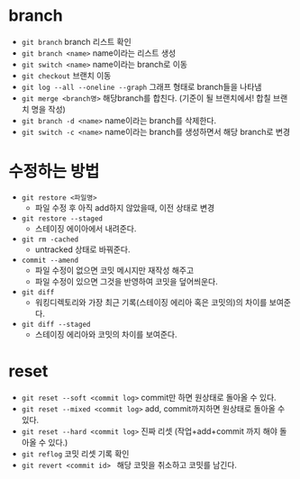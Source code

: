 # branch

- `git branch` branch 리스트 확인
- `git branch <name>` name이라는 리스트 생성
- `git switch <name>` name이라는 branch로 이동
- `git checkout` 브랜치 이동
- `git log --all --oneline --graph` 그래프 형태로 branch들을 나타냄
- `git merge <branch명>` 해당branch를 합친다. 
   (기준이 될 브랜치에서! 합칠 브랜치 명을 작성)
- `git branch -d <name>`  name이라는 branch를 삭제한다.
-  `git switch -c <name>` name이라는 branch를 생성하면서 해당 branch로 변경



# 수정하는 방법

- `git restore <파일명>` 
  * 파일 수정 후 아직 add하지 않았을때, 이전 상태로 변경
- `git restore --staged`
  - 스테이징 에이아에서 내려준다.
- `git rm -cached`
  - untracked 상태로 바꿔준다.
- `commit --amend`
  - 파일 수정이 없으면 코밋 메시지만 재작성 해주고
  - 파일 수정이 있으면 그것을 반영하여 코밋을 덮어씌운다.
- `git diff`
  - 워킹디렉토리와 가장 최근 기록(스테이징 에리아  혹은 코밋의)의 차이를 보여준다.
- `git diff --staged`
  - 스테이징 에리아와 코밋의 차이를 보여준다.



# reset

- `git reset --soft <commit log>` commit만 하면 원상태로 돌아올 수 있다.
- `git reset --mixed <commit log>`  add, commit까지하면 원상태로 돌아올 수 있다.
- `git reset --hard <commit log>` 진짜 리셋 (작업+add+commit 까지 해야 돌아올 수 있다.)
- `git reflog` 코밋 리셋 기록 확인
- `git revert <commit id> ` 해당 코밋을 취소하고 코밋를 남긴다.



